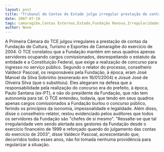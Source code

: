 ```yaml
---
layout: post
title: "Tribunal de Contas do Estado julga irregular prestação de contas de Fundação de Camaragibe"
date: 2007-07-10
tags: camaragibe,Contas Externas,Estado,Fundação Renova,Irregularidades,Julgamento,tribunal
author: None
---
```

A Primeira C&acirc;mara do TCE julgou irregulares a presta&ccedil;&atilde;o de contas da Funda&ccedil;&atilde;o de Cultura, Turismo e Esportes de Camaragibe do exerc&iacute;cio de 2004. 
O TCE constatou que a Funda&ccedil;&atilde;o mant&eacute;m em seus quadros apenas servidores ocupando cargos comissionados, desrespeitando o estatuto da entidade e a Constitui&ccedil;&atilde;o Federal, que exige a realiza&ccedil;&atilde;o de concurso para ingresso no servi&ccedil;o p&uacute;blico.
Segundo o relator do processo, conselheiro Valdecir Pascoal, os respons&aacute;veis pela Funda&ccedil;&atilde;o, &agrave; &eacute;poca, eram Jos&eacute; Manoel da Silva Sobrinho (exonerado em 16/01/2004) e Josu&eacute; Jos&eacute; de Oliveira Silva (que o substituiu). Eles alegaram na defesa que a responsabilidade pela realiza&ccedil;&atilde;o do concurso era do prefeito, &agrave; &eacute;poca, Paulo Santana (ex-PT), e n&atilde;o do presidente da Funda&ccedil;&atilde;o, que n&atilde;o tem autonomia para tal. 
O TCE entendeu, todavia, que tendo em seus quadros apenas cargos comissionados a Funda&ccedil;&atilde;o burlou o concurso p&uacute;blico, ferindo os princ&iacute;pios da isonomia, impessoalidade e legalidade. Al&eacute;m disso, disse o conselheiro-relator, restou evidenciado pelos auditores que todos os servidores da Funda&ccedil;&atilde;o s&atilde;o &quot;chefes de si mesmo&quot;.
&quot;Ressalte-se que tal irregularidade vem sendo alertada aos gestores da Funda&ccedil;&atilde;o desde o exerc&iacute;cio financeiro de 1999 e refor&ccedil;ado quando do julgamento das contas do exerc&iacute;cio de 2003&quot;, disse Valdecir Pascoal, acrescentando que, decorridos todos esses anos, n&atilde;o foi tomada nenhuma provid&ecirc;ncia para regularizar a situa&ccedil;&atilde;o. 